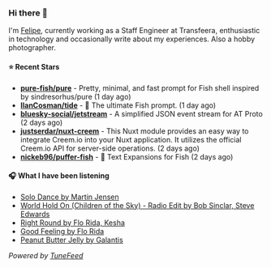 ### Hi there 👋

I'm [Felipe](https://felipevm.com), currently working as a Staff Engineer at Transfeera, enthusiastic in technology and occasionally write about my experiences. Also a hobby photographer.

#### ⭐ Recent Stars
- **[pure-fish/pure](https://github.com/pure-fish/pure)** - Pretty, minimal, and fast prompt for Fish shell inspired by sindresorhus/pure (1 day ago)
- **[IlanCosman/tide](https://github.com/IlanCosman/tide)** - 🌊 The ultimate Fish prompt. (1 day ago)
- **[bluesky-social/jetstream](https://github.com/bluesky-social/jetstream)** - A simplified JSON event stream for AT Proto (2 days ago)
- **[justserdar/nuxt-creem](https://github.com/justserdar/nuxt-creem)** - This Nuxt module provides an easy way to integrate Creem.io into your Nuxt application. It utilizes the official Creem.io API for server-side operations. (2 days ago)
- **[nickeb96/puffer-fish](https://github.com/nickeb96/puffer-fish)** - 🐡 Text Expansions for Fish (2 days ago)

#### 🎧 What I have been listening
- [Solo Dance by Martin Jensen](https://open.spotify.com/track/10AsRVRdU07cMAFHeGYO3c)
- [World Hold On (Children of the Sky) - Radio Edit by Bob Sinclar, Steve Edwards](https://open.spotify.com/track/3HGwI9qwq5XqBDeZBV3zti)
- [Right Round by Flo Rida, Kesha](https://open.spotify.com/track/7EH2enDP1q3upRqctbOz3n)
- [Good Feeling by Flo Rida](https://open.spotify.com/track/2LEF1A8DOZ9wRYikWgVlZ8)
- [Peanut Butter Jelly by Galantis](https://open.spotify.com/track/3aIhJDHxr1kgTSnutJxPTH)

_Powered by [TuneFeed](https://tunefeed.app?ref=github.com)_
